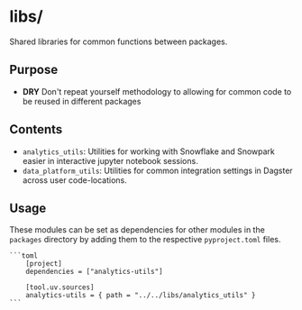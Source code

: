 # libs/

Shared libraries for common functions between packages.

## Purpose

- **DRY** Don't repeat yourself methodology to allowing for common code to be reused in
different packages

## Contents

- `analytics_utils`: Utilities for working with Snowflake and Snowpark easier in
interactive jupyter notebook sessions.
- `data_platform_utils`: Utilities for common integration settings in Dagster across
user code-locations.

## Usage

These modules can be set as dependencies for other modules in the `packages` directory
by adding them to the respective `pyproject.toml` files.

    ```toml
        [project]
        dependencies = ["analytics-utils"]

        [tool.uv.sources]
        analytics-utils = { path = "../../libs/analytics_utils" }
    ```